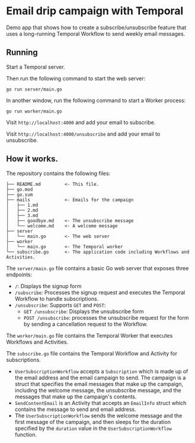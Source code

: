 # Email drip campaign with Temporal

Demo app that shows how to create a subscribe/unsubscribe feature that uses a 
long-running Temporal Workflow to send weekly email messages.

## Running

Start a Temporal server. 

Then run the following command to start the web server:

```
go run server/main.go
```

In another window, run the following command to start a Worker process:

```
go run worker/main.go
```

Visit `http://localhost:4000` and add your email to subscribe.

Visit `http://localhost:4000/unsubscribe` and add your email to unsubscribe.


## How it works.

The repository contains the following files:

```
├── README.md         <- This file.
├── go.mod
├── go.sum
├── mails             <- Emails for the campaign
│   ├── 1.md
│   ├── 2.md
│   ├── 3.md
│   ├── goodbye.md    <- The unsubscribe message
│   └── welcome.md    <- A welcome message
├── server
│   └── main.go       <- The web server
├── worker
│   └── main.go       <- The Temporal worker
└── subscribe.go      <- The application code including Workflows and Activities.
```


The `server/main.go` file contains a basic Go web server that exposes three endpoints:
* `/`: Displays the signup form
* `/subscribe`: Processes the signup request and executes the Temporal Workflow to handle subscriptions.
* `/unsubscribe`: Supports `GET` and `POST`:
  * `GET /unsubscribe`: Displays the unsubscribe form
  * `POST /unsubscribe`: processes the unsubscribe request for the form by sending a cancellation request to the Workflow.

The `worker/main.go` file contains the Temporal Worker that executes Workflows and Activities.

The `subscribe.go` file contains the Temporal Workflow and Activity for subscriptions.
* `UserSubscriptionWorkflow` accepts a `Subscription` which is made up of the email address and the email campaign to send. The campaign is a struct that specifies the email messages that make up the campaign, including the welcome message, the unsubscribe message, and the messages that make up the campaign's contents.
* `SendContentEmail` is an Activity that accepts an `EmailInfo` struct which contains the message to send and email address.
* The `UserSubscriptionWorkflow` sends the welcome message and the first message of the campaign, and then sleeps for the duration specified by the `duration` value in the `UserSubscriptionWorkflow` function.


